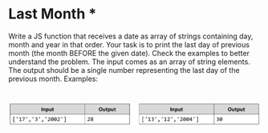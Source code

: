 # Last Month *
Write a JS function that receives a date as array of strings containing day, month and year in that order.
Your task is to print the last day of previous month (the month BEFORE the given date). 
Check the examples to better understand the problem.
The input comes as an array of string elements.
The output should be a single number representing the last day of the previous month.
Examples:

# ![Examples](example.png)


